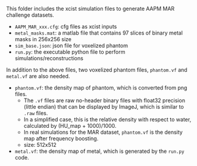This folder includes the xcist simulation files to generate AAPM MAR challenge datasets.
* `AAPM_MAR_xxx.cfg`: cfg files as xcist inputs
* `metal_masks.mat`: a matlab file that contains 97 slices of binary metal masks in 256x256 size
* `sim_base.json`: json file for voxelized phantom
* `run.py`: the executable python file to perform simulations/reconstructions

In addition to the above files, two voxelized phantom files, `phantom.vf` and `metal.vf` are also needed.
* `phantom.vf`: the density map of phantom, which is converted from png files.
  * The `.vf` files are raw no-header binary files with float32 precision (little endian) that can be displayed by ImageJ, which is similar to `.raw` files.
  * In a simplified case, this is the relative density with respect to water, calculated by (HU_map + 1000)/1000.
  * In real simulations for the MAR dataset, `phantom.vf` is the density map after frequency boosting.
  * size: 512x512
* `metal.vf`: the density map of metal, which is generated by the `run.py` code.
